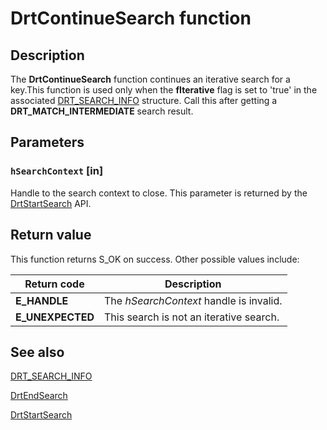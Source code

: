 # DrtContinueSearch function

## Description

The **DrtContinueSearch** function continues an iterative search for a key.This function is used only when the **fIterative** flag is set to 'true' in the associated [DRT_SEARCH_INFO](https://learn.microsoft.com/windows/desktop/api/drt/ns-drt-drt_search_info) structure. Call this after getting a **DRT_MATCH_INTERMEDIATE** search result.

## Parameters

### `hSearchContext` [in]

Handle to the search context to close. This parameter is returned by the [DrtStartSearch](https://learn.microsoft.com/windows/desktop/api/drt/nf-drt-drtstartsearch) API.

## Return value

This function returns S_OK on success. Other possible values include:

| Return code | Description |
| --- | --- |
| **E_HANDLE** | The *hSearchContext* handle is invalid. |
| **E_UNEXPECTED** | This search is not an iterative search. |

## See also

[DRT_SEARCH_INFO](https://learn.microsoft.com/windows/desktop/api/drt/ns-drt-drt_search_info)

[DrtEndSearch](https://learn.microsoft.com/windows/desktop/api/drt/nf-drt-drtendsearch)

[DrtStartSearch](https://learn.microsoft.com/windows/desktop/api/drt/nf-drt-drtstartsearch)
